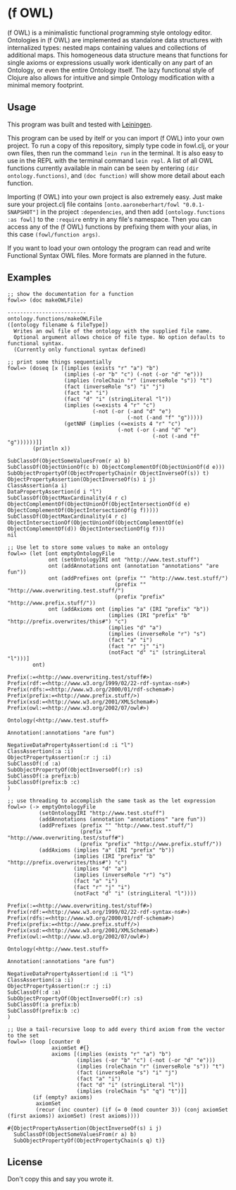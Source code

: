 # (f OWL)
(f OWL) is a minimalistic functional programming style ontology editor. Ontologies in (f OWL) are implemented as standalone data structures with internalized types: nested maps containing values and collections of additional maps. This homogeneous data structure means that functions for single axioms or expressions usually work identically on any part of an Ontology, or even the entire Ontology itself. The lazy functional style of Clojure also allows for intuitive and simple Ontology modification with a minimal memory footprint.

## Usage
This program was built and tested with [Leiningen](https://leiningen.org/). 

This program can be used by itelf or you can import (f OWL) into your own project. To run a copy of this repository, simply type code in fowl.clj, or your own files, then run the command `lein run` in the terminal. It is also easy to use in the REPL with the terminal command `lein repl`. A list of all OWL functions currently available in main can be seen by entering `(dir ontology.functions)`, and `(doc function)` will show more detail about each function.

Importing (f OWL) into your own project is also extremely easy. Just make sure your project.clj file contains `[onto.aaroneberhart/fowl "0.0.1-SNAPSHOT"]` in the project `:dependencies`, and then add `[ontology.functions :as fowl]` to the `:require` entry in any file's namespace. Then you can access any of the (f OWL) functions by prefixing them with your alias, in this case `(fowl/function args)`.


If you want to load your own ontology the program can read and write Functional Syntax OWL files. More formats are planned in the future.

## Examples
```
;; show the documentation for a function
fowl=> (doc makeOWLFile)

-------------------------
ontology.functions/makeOWLFile
([ontology filename & fileType])
  Writes an owl file of the ontology with the supplied file name. 
  Optional argument allows choice of file type. No option defaults to functional syntax. 
  (Currently only functional syntax defined)

;; print some things sequentially
fowl=> (doseq [x [(implies (exists "r" "a") "b")
                  (implies (-or "b" "c") (-not (-or "d" "e")))
                  (implies (roleChain "r" (inverseRole "s")) "t")
                  (fact (inverseRole "s") "i" "j")
                  (fact "a" "i")
                  (fact "d" "i" (stringLiteral "l"))
                  (implies (<=exists 4 "r" "c") 
                           (-not (-or (-and "d" "e") 
                                      (-not (-and "f" "g")))))
                  (getNNF (implies (<=exists 4 "r" "c") 
                                   (-not (-or (-and "d" "e") 
                                              (-not (-and "f" "g"))))))]]
        (println x))

SubClassOf(ObjectSomeValuesFrom(r a) b)
SubClassOf(ObjectUnionOf(c b) ObjectComplementOf(ObjectUnionOf(d e)))
SubObjectPropertyOf(ObjectPropertyChain(r ObjectInverseOf(s)) t)
ObjectPropertyAssertion(ObjectInverseOf(s) i j)
ClassAssertion(a i)
DataPropertyAssertion(d i "l")
SubClassOf(ObjectMaxCardinality(4 r c) ObjectComplementOf(ObjectUnionOf(ObjectIntersectionOf(d e) ObjectComplementOf(ObjectIntersectionOf(g f)))))
SubClassOf(ObjectMaxCardinality(4 r c) ObjectIntersectionOf(ObjectUnionOf(ObjectComplementOf(e) ObjectComplementOf(d)) ObjectIntersectionOf(g f)))
nil

;; Use let to store some values to make an ontology
fowl=> (let [ont emptyOntologyFile
             ont (setOntologyIRI ont "http://www.test.stuff")
             ont (addAnnotations ont (annotation "annotations" "are fun"))
             ont (addPrefixes ont (prefix "" "http://www.test.stuff/")
                                  (prefix "" "http://www.overwriting.test.stuff/")
                                  (prefix "prefix" "http://www.prefix.stuff/")) 
             ont (addAxioms ont (implies "a" (IRI "prefix" "b"))
                                (implies (IRI "prefix" "b" "http://prefix.overwrites/this#") "c")
                                (implies "d" "a")
                                (implies (inverseRole "r") "s")
                                (fact "a" "i")
                                (fact "r" "j" "i")
                                (notFact "d" "i" (stringLiteral "l")))]
        ont)

Prefix(:=<http://www.overwriting.test/stuff#>)
Prefix(rdf:=<http://www.w3.org/1999/02/22-rdf-syntax-ns#>)
Prefix(rdfs:=<http://www.w3.org/2000/01/rdf-schema#>)
Prefix(prefix:=<http://www.prefix.stuff/>)
Prefix(xsd:=<http://www.w3.org/2001/XMLSchema#>)
Prefix(owl:=<http://www.w3.org/2002/07/owl#>)

Ontology(<http://www.test.stuff>

Annotation(:annotations "are fun")

NegativeDataPropertyAssertion(:d :i "l")
ClassAssertion(:a :i)
ObjectPropertyAssertion(:r :j :i)
SubClassOf(:d :a)
SubObjectPropertyOf(ObjectInverseOf(:r) :s)
SubClassOf(:a prefix:b)
SubClassOf(prefix:b :c)
)

;; use threading to accomplish the same task as the let expression
fowl=> (-> emptyOntologyFile
          (setOntologyIRI "http://www.test.stuff")
          (addAnnotations (annotation "annotations" "are fun"))
          (addPrefixes (prefix "" "http://www.test.stuff/")
                       (prefix "" "http://www.overwriting.test/stuff#")
                       (prefix "prefix" "http://www.prefix.stuff/"))
          (addAxioms (implies "a" (IRI "prefix" "b"))
                     (implies (IRI "prefix" "b" "http://prefix.overwrites/this#") "c")
                     (implies "d" "a")
                     (implies (inverseRole "r") "s")
                     (fact "a" "i")
                     (fact "r" "j" "i")
                     (notFact "d" "i" (stringLiteral "l"))))

Prefix(:=<http://www.overwriting.test/stuff#>)
Prefix(rdf:=<http://www.w3.org/1999/02/22-rdf-syntax-ns#>)
Prefix(rdfs:=<http://www.w3.org/2000/01/rdf-schema#>)
Prefix(prefix:=<http://www.prefix.stuff/>)
Prefix(xsd:=<http://www.w3.org/2001/XMLSchema#>)
Prefix(owl:=<http://www.w3.org/2002/07/owl#>)

Ontology(<http://www.test.stuff>

Annotation(:annotations "are fun")

NegativeDataPropertyAssertion(:d :i "l")
ClassAssertion(:a :i)
ObjectPropertyAssertion(:r :j :i)
SubClassOf(:d :a)
SubObjectPropertyOf(ObjectInverseOf(:r) :s)
SubClassOf(:a prefix:b)
SubClassOf(prefix:b :c)
)

;; Use a tail-recursive loop to add every third axiom from the vector to the set
fowl=> (loop [counter 0
              axiomSet #{}
              axioms [(implies (exists "r" "a") "b")
                      (implies (-or "b" "c") (-not (-or "d" "e")))
                      (implies (roleChain "r" (inverseRole "s")) "t")
                      (fact (inverseRole "s") "i" "j")
                      (fact "a" "i")
                      (fact "d" "i" (stringLiteral "l"))
                      (implies (roleChain "s" "q") "t")]]
        (if (empty? axioms)
         axiomSet
         (recur (inc counter) (if (= 0 (mod counter 3)) (conj axiomSet (first axioms)) axiomSet) (rest axioms))))

#{ObjectPropertyAssertion(ObjectInverseOf(s) i j) 
  SubClassOf(ObjectSomeValuesFrom(r a) b)
  SubObjectPropertyOf(ObjectPropertyChain(s q) t)}
```

## License
Don't copy this and say you wrote it.
